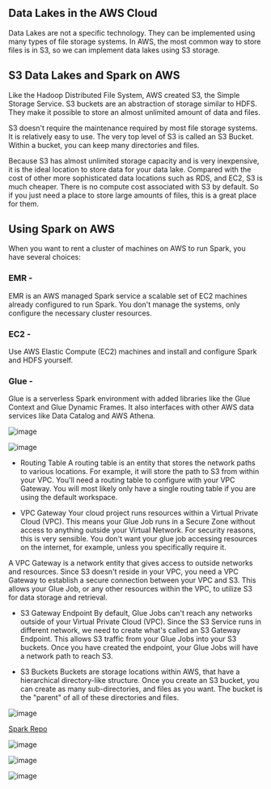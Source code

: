 


## Data Lakes in the AWS Cloud
Data Lakes are not a specific technology. They can be implemented using many types of file storage systems. In AWS, the most common way to store files is in S3, so we can implement data lakes using S3 storage.

## S3 Data Lakes and Spark on AWS
Like the Hadoop Distributed File System, AWS created S3, the Simple Storage Service. S3 buckets are an abstraction of storage similar to HDFS. They make it possible to store an almost unlimited amount of data and files.

S3 doesn't require the maintenance required by most file storage systems. It is relatively easy to use. The very top level of S3 is called an S3 Bucket. Within a bucket, you can keep many directories and files.

Because S3 has almost unlimited storage capacity and is very inexpensive, it is the ideal location to store data for your data lake. Compared with the cost of other more sophisticated data locations such as RDS, and EC2, S3 is much cheaper. There is no compute cost associated with S3 by default. So if you just need a place to store large amounts of files, this is a great place for them.


## Using Spark on AWS
When you want to rent a cluster of machines on AWS to run Spark, you have several choices:

### EMR - 
EMR is an AWS managed Spark service a scalable set of EC2 machines already configured to run Spark. You don't manage the systems, only configure the necessary cluster resources.

### EC2 - 
Use AWS Elastic Compute (EC2) machines and install and configure Spark and HDFS yourself.

### Glue -
Glue is a serverless Spark environment with added libraries like the Glue Context and Glue Dynamic Frames. It also interfaces with other AWS data services like Data Catalog and AWS Athena.


![image](https://github.com/shekharbiswas/DE-AWS/assets/32758439/b1fa3b90-cc9a-4f63-85a8-6cab4a3afc6f)

![image](https://github.com/shekharbiswas/DE-AWS/assets/32758439/696ae8bd-1843-453c-b6a2-124e3545ac00)

- Routing Table
A routing table is an entity that stores the network paths to various locations. For example, it will store the path to S3 from within your VPC. You'll need a routing table to configure with your VPC Gateway. You will most likely only have a single routing table if you are using the default workspace.

- VPC Gateway
Your cloud project runs resources within a Virtual Private Cloud (VPC). This means your Glue Job runs in a Secure Zone without access to anything outside your Virtual Network. For security reasons, this is very sensible. You don't want your glue job accessing resources on the internet, for example, unless you specifically require it.

A VPC Gateway is a network entity that gives access to outside networks and resources. Since S3 doesn't reside in your VPC, you need a VPC Gateway to establish a secure connection between your VPC and S3. This allows your Glue Job, or any other resources within the VPC, to utilize S3 for data storage and retrieval.

- S3 Gateway Endpoint
By default, Glue Jobs can't reach any networks outside of your Virtual Private Cloud (VPC). Since the S3 Service runs in different network, we need to create what's called an S3 Gateway Endpoint. This allows S3 traffic from your Glue Jobs into your S3 buckets. Once you have created the endpoint, your Glue Jobs will have a network path to reach S3.

- S3 Buckets
Buckets are storage locations within AWS, that have a hierarchical directory-like structure. Once you create an S3 bucket, you can create as many sub-directories, and files as you want. The bucket is the "parent" of all of these directories and files.


![image](https://github.com/shekharbiswas/DE-AWS/assets/32758439/f61db511-fe17-467a-bc1f-759f0fecd5de)


[Spark Repo](https://github.com/udacity/nd027-Data-Engineering-Data-Lakes-AWS-Exercises)


![image](https://github.com/shekharbiswas/DE-AWS/assets/32758439/436e32a5-1b06-4fbe-95bd-10f2f1746057)


![image](https://github.com/shekharbiswas/DE-AWS/assets/32758439/cd4bb57a-efe0-4f28-acd0-3d98cda137bf)


![image](https://github.com/shekharbiswas/DE-AWS/assets/32758439/cd5a869d-9ca9-4d86-b33d-83195068bc4a)


